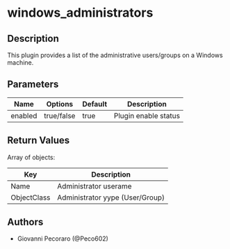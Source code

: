 # windows_administrators

## Description
This plugin provides a list of the administrative users/groups on a Windows machine.

## Parameters
| Name | Options | Default | Description |
| ---- | ------- | ------- | ----------- |
| enabled | true/false | true | Plugin enable status |

## Return Values
Array of objects:

| Key | Description |
| --- | ----------- |
| Name | Administrator userame |
| ObjectClass | Administrator yype (User/Group) |

## Authors
- Giovanni Pecoraro (@Peco602)